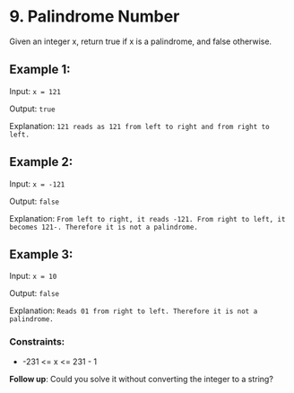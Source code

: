 # 9. Palindrome Number

Given an integer x, return true if x is a palindrome, and false otherwise.

## Example 1:

Input: `x = 121`

Output: `true`

Explanation: `121 reads as 121 from left to right and from right to left.`


## Example 2:

Input: `x = -121`

Output: `false`

Explanation: `From left to right, it reads -121. From right to left, it becomes 121-. Therefore it is not a palindrome.`


## Example 3:

Input: `x = 10`

Output: `false`

Explanation: `Reads 01 from right to left. Therefore it is not a palindrome.`
 

### Constraints:
- -231 <= x <= 231 - 1


**Follow up**: Could you solve it without converting the integer to a string?